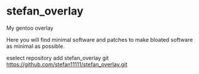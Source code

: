 # stefan_overlay
My gentoo overlay

Here you will find minimal software and patches to make bloated software as minimal as possible.

eselect repository add stefan_overlay git https://github.com/stefan11111/stefan_overlay.git
